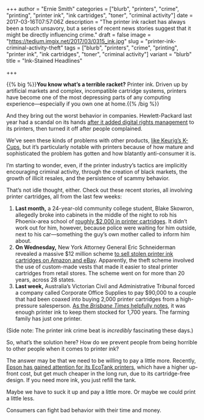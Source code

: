 +++
author = "Ernie Smith"
categories = ["blurb", "printers", "crime", "printing", "printer ink", "ink cartridges", "toner", "criminal activity"]
date = 2017-03-16T07:57:06Z
description = "The printer ink racket has always been a touch unsavory, but a series of recent news stories suggest that it might be directly influencing crime."
draft = false
image = "https://tedium.imgix.net/2017/03/0315_ink.jpg"
slug = "printer-ink-criminal-activity-theft"
tags = ["blurb", "printers", "crime", "printing", "printer ink", "ink cartridges", "toner", "criminal activity"]
variant = "blurb"
title = "Ink-Stained Headlines"

+++

{{% big %}}**You know what’s a terrible racket?** Printer ink. Driven up by artificial markets and complex, incompatible cartridge systems, printers have become one of the most depressing parts of any computing experience—especially if you own one at home.{{% /big %}}

And they bring out the worst behavior in companies. Hewlett-Packard last year had a scandal on its hands [after it added digital rights management](https://www.wired.com/2016/09/hp-printer-drm/) to its printers, then turned it off after people complained.

We’ve seen these kinds of problems with other products, [like Keurig’s K-Cups](https://arstechnica.com/business/2015/05/keurig-stock-drops-10-percent-says-it-was-wrong-about-drm-coffee-pods/), but it’s particularly notable with printers because of how mature and sophisticated the problem has gotten and how blatantly anti-consumer it is.

I’m starting to wonder, even, if the printer industry’s tactics are implicitly encouraging criminal activity, through the creation of black markets, the growth of illicit resales, and the persistence of scammy behavior.

That’s not idle thought, either. Check out these recent stories, all involving printer cartridges, all from the last few weeks:

1. **Last month,** a 24-year-old community college student, Blake Skowron, allegedly broke into cabinets in the middle of the night to rob his Phoenix-area school of [roughly $2,000 in printer cartridges](http://www.abc15.com/news/crime/pd-man-caught-stealing-printer-cartridges-worth-1000s-from-pvcc). It didn’t work out for him, however, because police were waiting for him outside, next to his car—something the guy’s own mother called to inform him about.
2. **On Wednesday,** New York Attorney General Eric Schneiderman revealed a massive $12 million scheme [to sell stolen printer ink cartridges on Amazon and eBay](http://www.pcworld.com/article/3181420/legal/crime-ring-used-amazon-ebay-to-sell-stolen-printer-ink.html). Apparently, the theft scheme involved the use of custom-made vests that made it easier to steal printer cartridges from retail stores. The scheme went on for more than 20 years, across 28 states.
3. **Last week,** Australia’s Victorian Civil and Administrative Tribunal forced a company called Corporate Office Supplies to pay $90,000 to a couple that had been coaxed into buying 2,000 printer cartridges from a high-pressure salesperson. [As the *Brisbane Times* helpfully notes](http://www.brisbanetimes.com.au/victoria/cold-callers-sell-farming-couple-with-one-printer-enough-ink-to-last-1700-years-20170309-guuhpl.html), it was enough printer ink to keep them stocked for 1,700 years. The farming family has just one printer.

(Side note: The printer ink crime beat is *incredibly* fascinating these days.)

So, what’s the solution here? How do we prevent people from being horrible to other people when it comes to printer ink?

The answer may be that we need to be willing to pay a little more. Recently, [Epson has gained attention for its EcoTank printers](http://amzn.to/2mvk51b), which have a higher up-front cost, but get much cheaper in the long run, due to its cartridge-free design. If you need more ink, you just refill the tank.

Maybe we have to suck it up and pay a little more. Or maybe we could print a little less.

Consumers can fight bad behavior with their time and money.